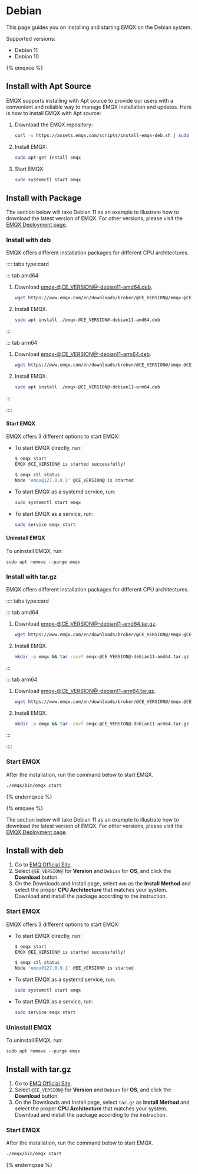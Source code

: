 # Debian

This page guides you on installing and starting EMQX on the Debian system.

Supported versions: 

- Debian 11
- Debian 10

{% emqxce %}

## Install with Apt Source

EMQX supports installing with Apt source to provide our users with a convenient and reliable way to manage EMQX installation and updates. Here is how to install EMQX with Apt source:

1. Download the EMQX repository:

   ```bash
   curl -s https://assets.emqx.com/scripts/install-emqx-deb.sh | sudo bash
   ```

2. Install EMQX:

   ```bash
   sudo apt-get install emqx
   ```

3. Start EMQX:

   ```bash
   sudo systemctl start emqx
   ```

## Install with Package

The section below will take Debian 11 as an example to illustrate how to download the latest version of EMQX. For other versions, please visit the [EMQX Deployment page](https://www.emqx.io/downloads?os=Debian). 

### Install with deb

EMQX offers different installation packages for different CPU architectures. 

:::: tabs type:card

::: tab amd64

1. Download [emqx-@CE_VERSION@-debian11-amd64.deb](https://www.emqx.com/en/downloads/broker/@CE_VERSION@/emqx-@CE_VERSION@-debian11-amd64.deb).

   ```bash
   wget https://www.emqx.com/en/downloads/broker/@CE_VERSION@/emqx-@CE_VERSION@-debian11-amd64.deb
   ```

2. Install EMQX.

   ```bash
   sudo apt install ./emqx-@CE_VERSION@-debian11-amd64.deb
   ```

:::

::: tab arm64

1. Download [emqx-@CE_VERSION@-debian11-arm64.deb](https://www.emqx.com/en/downloads/broker/@CE_VERSION@/emqx-@CE_VERSION@-debian11-arm64.deb). 

   ```bash
   wget https://www.emqx.com/en/downloads/broker/@CE_VERSION@/emqx-@CE_VERSION@-debian11-arm64.deb
   ```

2. Install EMQX.

   ```bash
   sudo apt install ./emqx-@CE_VERSION@-debian11-arm64.deb
   ```

:::

::::

#### Start EMQX

EMQX offers 3 different options to start EMQX:

- To start EMQX directly, run:

  ```bash
  $ emqx start
  EMQX @CE_VERSION@ is started successfully!
  
  $ emqx ctl status
  Node 'emqx@127.0.0.1' @CE_VERSION@ is started
  ```

- To start EMQX as a systemd service, run:

  ```bash
  sudo systemctl start emqx
  ```

- To start EMQX as a service, run:

  ```bash
  sudo service emqx start
  ```

#### Uninstall EMQX

To uninstall EMQX, run:

```
sudo apt remove --purge emqx
```

### Install with tar.gz

EMQX offers different installation packages for different CPU architectures. 

:::: tabs type:card

::: tab amd64

1. Download [emqx-@CE_VERSION@-debian11-amd64.tar.gz](https://www.emqx.com/en/downloads/broker/@CE_VERSION@/emqx-@CE_VERSION@-debian11-amd64.tar.gz). 

   ```bash
   wget https://www.emqx.com/en/downloads/broker/@CE_VERSION@/emqx-@CE_VERSION@-debian11-amd64.tar.gz
   ```

2. Install EMQX. 

   ```bash
   mkdir -p emqx && tar -zxvf emqx-@CE_VERSION@-debian11-amd64.tar.gz -C emqx
   ```

:::

::: tab arm64

1. Download [emqx-@CE_VERSION@-debian11-arm64.tar.gz](https://www.emqx.com/en/downloads/broker/@CE_VERSION@/emqx-@CE_VERSION@-debian11-arm64.tar.gz). 

   ```bash
   wget https://www.emqx.com/en/downloads/broker/@CE_VERSION@/emqx-@CE_VERSION@-debian11-arm64.tar.gz
   ```

2. Install EMQX. 

   ```bash
   mkdir -p emqx && tar -zxvf emqx-@CE_VERSION@-debian11-arm64.tar.gz -C emqx
   ```

:::

::::

### Start EMQX

After the installation, run the command below to start EMQX.

```bash
./emqx/bin/emqx start
```

{% endemqxce %}

{% emqxee %}

The section below will take Debian 11 as an example to illustrate how to download the latest version of EMQX. For other versions, please visit the [EMQX Deployment page](https://www.emqx.com/en/try?product=enterprise). 

## Install with deb

1. Go to [EMQ Official Site](https://www.emqx.com/en/try?product=enterprise&currentVersion=@EE_VERSION@&currentOS=Debian=currentOS=Debian12&utm_source=docs.emqx.com&utm_medium=referral&utm_campaign=enterprise-docs-install-to-try-enterprise).
2. Select `@EE_VERSION@` for **Version** and `Debian` for **OS**, and click the **Download** button.
3. On the Downloads and Install page, select `deb` as the **Install Method** and select the proper **CPU Architecture** that matches your system. Download and install the package according to the instruction.

### Start EMQX

EMQX offers 3 different options to start EMQX:

- To start EMQX directly, run:

  ```bash
  $ emqx start
  EMQX @EE_VERSION@ is started successfully!
  
  $ emqx ctl status
  Node 'emqx@127.0.0.1' @EE_VERSION@ is started
  ```

- To start EMQX as a systemd service, run:

  ```bash
  sudo systemctl start emqx
  ```

- To start EMQX as a service, run:

  ```bash
  sudo service emqx start
  ```

### Uninstall EMQX

To uninstall EMQX, run:

  ```shell
sudo apt remove --purge emqx
  ```

## Install with tar.gz

1. Go to [EMQ Official Site](https://www.emqx.com/en/try?product=enterprise&currentVersion=@EE_VERSION@&currentOS=Debian=currentOS=Debian12&utm_source=docs.emqx.com&utm_medium=referral&utm_campaign=enterprise-docs-install-to-try-enterprise).
2. Select `@EE_VERSION@` for **Version** and `Debian` for **OS**, and click the **Download** button.
3. On the Downloads and Install page, select `tar.gz` as **Install Method** and select the proper **CPU Architecture** that matches your system. Download and install the package according to the instruction.

### Start EMQX

After the installation, run the command below to start EMQX.

```bash
./emqx/bin/emqx start
```

{% endemqxee %}
